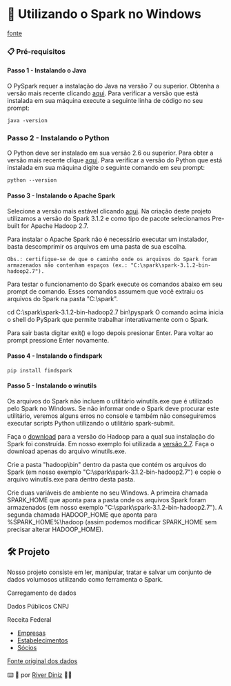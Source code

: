# 🚀 Utilizando o Spark no Windows
[fonte](https://spark.apache.org/docs/3.1.2/api/python/getting_started/install.html)

### 📋 Pré-requisitos
#### Passo 1 - Instalando o Java
O PySpark requer a instalação do Java na versão 7 ou superior. Obtenha a versão mais recente clicando [aqui](https://www.java.com/pt-BR/download/). Para verificar a versão que está instalada em sua máquina execute a seguinte linha de código no seu prompt:
```
java -version
```
### Passo 2 - Instalando o Python
O Python deve ser instalado em sua versão 2.6 ou superior. Para obter a versão mais recente clique [aqui](https://www.python.org/downloads/windows/). Para verificar a versão do Python que está instalada em sua máquina digite o seguinte comando em seu prompt:
```
python --version
```
#### Passo 3 - Instalando o Apache Spark
Selecione a versão mais estável clicando [aqui](http://spark.apache.org/downloads.html). Na criação deste projeto utilizamos a versão do Spark 3.1.2 e como tipo de pacote selecionamos Pre-built for Apache Hadoop 2.7.

Para instalar o Apache Spark não é necessário executar um instalador, basta descomprimir os arquivos em uma pasta de sua escolha.

`
Obs.: certifique-se de que o caminho onde os arquivos do Spark foram armazenados não contenham espaços (ex.: "C:\spark\spark-3.1.2-bin-hadoop2.7").
`

Para testar o funcionamento do Spark execute os comandos abaixo em seu prompt de comando. Esses comandos assumem que você extraiu os arquivos do Spark na pasta "C:\spark".

cd C:\spark\spark-3.1.2-bin-hadoop2.7
bin\pyspark
O comando acima inicia o shell do PySpark que permite trabalhar interativamente com o Spark.

Para sair basta digitar exit() e logo depois presionar Enter. Para voltar ao prompt pressione Enter novamente.

#### Passo 4 - Instalando o findspark
```
pip install findspark
```
#### Passo 5 - Instalando o winutils
Os arquivos do Spark não incluem o utilitário winutils.exe que é utilizado pelo Spark no Windows. Se não informar onde o Spark deve procurar este utilitário, veremos alguns erros no console e também não conseguiremos executar scripts Python utilizando o utilitário spark-submit.

Faça o [download](https://github.com/steveloughran/winutils) para a versão do Hadoop para a qual sua instalação do Spark foi construída. Em nosso exemplo foi utilizada a [versão 2.7](https://github.com/steveloughran/winutils/tree/master/hadoop-2.7.1/bin). Faça o download apenas do arquivo winutils.exe.

Crie a pasta "hadoop\bin" dentro da pasta que contém os arquivos do Spark (em nosso exemplo "C:\spark\spark-3.1.2-bin-hadoop2.7") e copie o arquivo winutils.exe para dentro desta pasta.

Crie duas variáveis de ambiente no seu Windows. A primeira chamada SPARK_HOME que aponta para a pasta onde os arquivos Spark foram armazenados (em nosso exemplo "C:\spark\spark-3.1.2-bin-hadoop2.7"). A segunda chamada HADOOP_HOME que aponta para %SPARK_HOME%\hadoop (assim podemos modificar SPARK_HOME sem precisar alterar HADOOP_HOME).

## 🛠️ Projeto
Nosso projeto consiste em ler, manipular, tratar e salvar um conjunto de dados volumosos utilizando como ferramenta o Spark.

Carregamento de dados

Dados Públicos CNPJ

Receita Federal
* [Empresas](https://caelum-online-public.s3.amazonaws.com/2273-introducao-spark/01/empresas.zip)
* [Estabelecimentos](https://caelum-online-public.s3.amazonaws.com/2273-introducao-spark/01/estabelecimentos.zip)
* [Sócios](https://caelum-online-public.s3.amazonaws.com/2273-introducao-spark/01/socios.zip)

[Fonte original dos dados](https://www.gov.br/receitafederal/pt-br/assuntos/orientacao-tributaria/cadastros/consultas/dados-publicos-cnpj)

⌨️ 🚀 por [River Diniz](https://gist.github.com/riversdiniz) 🧑‍🚀
